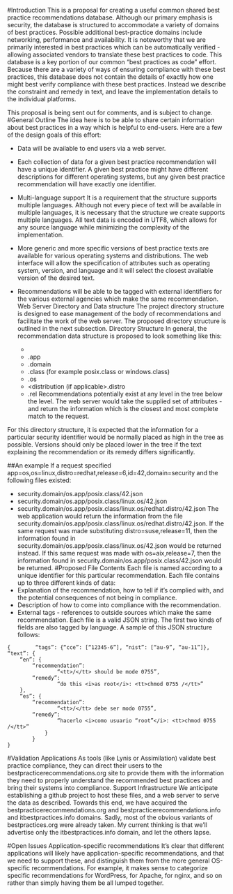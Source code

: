 #Introduction
This is a proposal for creating a useful common shared best practice recommendations database.  Although our primary emphasis is security, the database is structured to accommodate a variety of domains of best practices.  Possible additional best-practice domains include networking, performance and availability.  It is noteworthy that we are primarily interested in best practices which can be automatically verified - allowing associated vendors to translate these best practices to code.  This database is a key portion of our common “best practices as code” effort.  Because there are a variety of ways of ensuring compliance with these best practices, this database does not contain the details of exactly how one might best verify compliance with these best practices.  Instead we describe the constraint and remedy in text, and leave the implementation details to the individual platforms.


This proposal is being sent out for comments, and is subject to change.
#General Outline
The idea here is to be able to share certain information about best practices in a way which is helpful to end-users.  Here are a few of the design goals of this effort:
* Data will be available to end users via a web server.
* Each collection of data for a given best practice recommendation will have a unique identifier.  A given best practice might have different descriptions for different operating systems, but any given best practice recommendation will have exactly one identifier.
* Multi-language support
It is a requirement that the structure supports multiple languages. Although not every piece of text will be available in multiple languages, it is necessary that the structure we create supports multiple languages.  All text data is encoded in UTF8, which allows for any source language while minimizing the complexity of the implementation.
* More generic and more specific versions of best practice texts are available for various operating systems and distributions.  The web interface will allow the specification of attributes such as operating system, version, and language and it will select the closest available version of the desired text.
* Recommendations will be able to be tagged with external identifiers for the various external agencies which make the same recommendation.
Web Server
Directory and Data structure
The project directory structure is designed to ease management of the body of recommendations and facilitate the work of the web server.  The proposed directory structure is outlined in the next subsection.
Directory Structure
In general, the recommendation data structure is proposed to look something like this:

   * <top-level-directory>
   * <application-name>.app
   * <recommendation-domain>.domain
   * <os-class>.class (for example posix.class or windows.class)
   * <os-type>.os
   * <distribution (if applicable>.distro
   * <optional-major-release-version-level>.rel
Recommendations potentially exist at any level in the tree below the <recommendation-domain> level.  The web server would take the supplied set of attributes - and return the information which is the closest and most complete match to the request.


For this directory structure, it is expected that the information for a particular security identifier would be normally placed as high in the tree as possible.  Versions should only be placed lower in the tree if the text explaining the recommendation or its remedy differs significantly.


##An example
If a request specified app=os,os=linux,distro=redhat,release=6,id=42,domain=security and the following files existed:
 * security.domain/os.app/posix.class/42.json
 * security.domain/os.app/posix.class/linux.os/42.json
 * security.domain/os.app/posix.class/linux.os/redhat.distro/42.json
The web application would return the information from the file security.domain/os.app/posix.class/linux.os/redhat.distro/42.json.  If the same request was made substituting distro=suse,release=11, then the information found in security.domain/os.app/posix.class/linux.os/42.json would be returned instead.  If this same request was made with os=aix,release=7, then the information found in security.domain/os.app/posix.class/42.json would be returned.
#Proposed File Contents
Each file is named according to a unique identifier for this particular recommendation.  Each file contains up to three different kinds of data:
 * Explanation of the recommendation, how to tell if it’s complied with, and the potential consequences of not being in compliance.
 * Description of how to come into compliance with the recommendation.
 * External tags - references to outside sources which make the same recommendation.
Each file is a valid JSON string.  The first two kinds of fields are also tagged by language.  A sample of this JSON structure follows:


```
{        “tags”: {“cce”: [“12345-6”], “nist”: [“au-9”, “au-11”]},
“text”: {
    “en”: {
        “recommendation”:
                “<tt>/</tt> should be mode 0755”,
        “remedy”:
                “do this <i>as root</i>: <tt>chmod 0755 /</tt>”
    },
    “es”: {
        “recommendation”:
                “<tt>/</tt> debe ser modo 0755”,
        “remedy”:
                “hacerlo <i>como usuario “root”</i>: <tt>chmod 0755 /</tt>”
            }
        }
}
```

#Validation Applications
As tools (like Lynis or Assimilation) validate best practice compliance, they can direct their users to the bestpracticerecommendations.org site to provide them with the information they need to properly understand the recommended best practices and bring their systems into compliance.
Support Infrastructure
We anticipate establishing a github project to host these files, and a web server to serve the data as described.  Towards this end, we have acquired the bestpracticerecommendations.org and bestpracticerecommendations.info and itbestpractices.info domains.  Sadly, most of the obvious variants of bestpractices.org were already taken.  My current thinking is that we’ll advertise only the itbestpractices.info domain, and let the others lapse.


#Open Issues
Application-specific recommendations
It’s clear that different applications will likely have application-specific recommendations, and that we need to support these, and distinguish them from the more general OS-specific recommendations.  For example, it makes sense to categorize specific recommendations for WordPress, for Apache, for nginx, and so on rather than simply having them be all lumped together.
